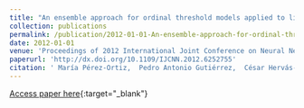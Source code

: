 ```yaml
---
title: "An ensemble approach for ordinal threshold models applied to liver transplantation"
collection: publications
permalink: /publication/2012-01-01-An-ensemble-approach-for-ordinal-threshold-models-applied-to-liver-transplantation
date: 2012-01-01
venue: 'Proceedings of 2012 International Joint Conference on Neural Networks (IJCNN)'
paperurl: 'http://dx.doi.org/10.1109/IJCNN.2012.6252755'
citation: ' María Pérez-Ortiz,  Pedro Antonio Gutiérrez,  César Hervás-Martínez,  Javier Briceño,  M. Mata, &quot;An ensemble approach for ordinal threshold models applied to liver transplantation.&quot; Proceedings of 2012 International Joint Conference on Neural Networks (IJCNN), 2012, pp.2795-2802.'
---
```

[Access paper here](http://dx.doi.org/10.1109/IJCNN.2012.6252755){:target="_blank"}
